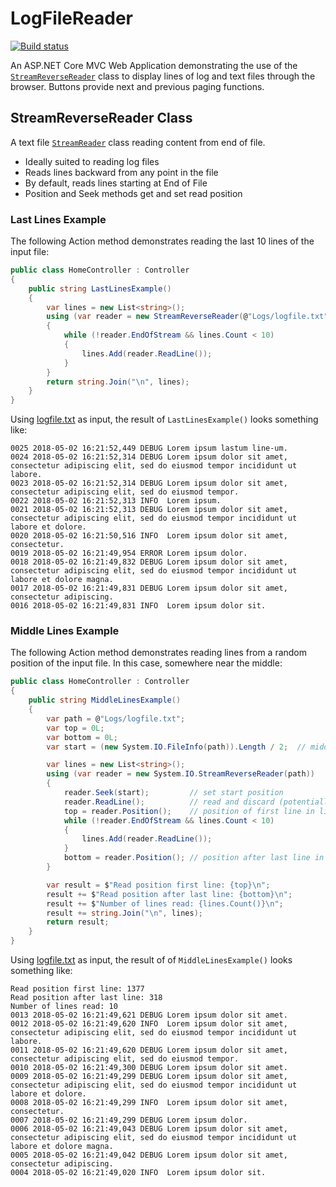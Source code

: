 # LogFileReader
[![Build status](https://ci.appveyor.com/api/projects/status/8rkfcmx5txm86ygx?svg=true)](https://ci.appveyor.com/project/peterschlosser/castle-pagereader)

An ASP.NET Core MVC Web Application demonstrating the use of the [`StreamReverseReader`](/peterschlosser/Castle.PageReader/src/Castle.PageReader/Data/StreamReverseReader.cs) class to display lines of log and text files through the browser.  Buttons provide next and previous paging functions.

## StreamReverseReader Class
  A text file [`StreamReader`](https://docs.microsoft.com/en-us/dotnet/api/system.io.streamreader?view=netcore-2.1) class reading content from end of file.
  
  * Ideally suited to reading log files
  * Reads lines backward from any point in the file
  * By default, reads lines starting at End of File
  * Position and Seek methods get and set read position

### Last Lines Example
The following Action method demonstrates reading the last 10 lines of the input file:
```cs
public class HomeController : Controller
{
    public string LastLinesExample()
    {
        var lines = new List<string>();
        using (var reader = new StreamReverseReader(@"Logs/logfile.txt"))
        {
            while (!reader.EndOfStream && lines.Count < 10)
            {
                lines.Add(reader.ReadLine());
            }
        }
        return string.Join("\n", lines);
    }
}
```
Using [logfile.txt](/peterschlosser/Castle.PageReader/sample/LogFileReader/Logs/logfile.txt) as input, the result of `LastLinesExample()` looks something like:
```
0025 2018-05-02 16:21:52,449 DEBUG Lorem ipsum lastum line-um.
0024 2018-05-02 16:21:52,314 DEBUG Lorem ipsum dolor sit amet, consectetur adipiscing elit, sed do eiusmod tempor incididunt ut labore.
0023 2018-05-02 16:21:52,314 DEBUG Lorem ipsum dolor sit amet, consectetur adipiscing elit, sed do eiusmod tempor.
0022 2018-05-02 16:21:52,313 INFO  Lorem ipsum.
0021 2018-05-02 16:21:52,313 DEBUG Lorem ipsum dolor sit amet, consectetur adipiscing elit, sed do eiusmod tempor incididunt ut labore et dolore.
0020 2018-05-02 16:21:50,516 INFO  Lorem ipsum dolor sit amet, consectetur.
0019 2018-05-02 16:21:49,954 ERROR Lorem ipsum dolor.
0018 2018-05-02 16:21:49,832 DEBUG Lorem ipsum dolor sit amet, consectetur adipiscing elit, sed do eiusmod tempor incididunt ut labore et dolore magna.
0017 2018-05-02 16:21:49,831 DEBUG Lorem ipsum dolor sit amet, consectetur adipiscing.
0016 2018-05-02 16:21:49,831 INFO  Lorem ipsum dolor sit.
```

### Middle Lines Example
The following Action method demonstrates reading lines from a random position of the input file.  In this case, somewhere near the middle:
```cs
public class HomeController : Controller
{
    public string MiddleLinesExample()
    {
        var path = @"Logs/logfile.txt";
        var top = 0L;
        var bottom = 0L;
        var start = (new System.IO.FileInfo(path)).Length / 2;  // middle of file

        var lines = new List<string>();
        using (var reader = new System.IO.StreamReverseReader(path))
        {
            reader.Seek(start);         // set start position
            reader.ReadLine();          // read and discard (potentially) partial line
            top = reader.Position();    // position of first line in list
            while (!reader.EndOfStream && lines.Count < 10)
            {
                lines.Add(reader.ReadLine());
            }
            bottom = reader.Position(); // position after last line in last
        }

        var result = $"Read position first line: {top}\n";
        result += $"Read position after last line: {bottom}\n";
        result += $"Number of lines read: {lines.Count()}\n";
        result += string.Join("\n", lines);
        return result;
    }
}
```

Using [logfile.txt](/peterschlosser/Castle.PageReader/sample/LogFileReader/Logs/logfile.txt) as input, the result of of `MiddleLinesExample()` looks something like:
```
Read position first line: 1377
Read position after last line: 318
Number of lines read: 10
0013 2018-05-02 16:21:49,621 DEBUG Lorem ipsum dolor sit amet.
0012 2018-05-02 16:21:49,620 INFO  Lorem ipsum dolor sit amet, consectetur adipiscing elit, sed do eiusmod tempor incididunt ut labore.
0011 2018-05-02 16:21:49,620 DEBUG Lorem ipsum dolor sit amet, consectetur adipiscing elit, sed do eiusmod tempor.
0010 2018-05-02 16:21:49,300 DEBUG Lorem ipsum dolor sit amet.
0009 2018-05-02 16:21:49,299 DEBUG Lorem ipsum dolor sit amet, consectetur adipiscing elit, sed do eiusmod tempor incididunt ut labore et dolore.
0008 2018-05-02 16:21:49,299 INFO  Lorem ipsum dolor sit amet, consectetur.
0007 2018-05-02 16:21:49,299 DEBUG Lorem ipsum dolor.
0006 2018-05-02 16:21:49,043 DEBUG Lorem ipsum dolor sit amet, consectetur adipiscing elit, sed do eiusmod tempor incididunt ut labore et dolore magna.
0005 2018-05-02 16:21:49,042 DEBUG Lorem ipsum dolor sit amet, consectetur adipiscing.
0004 2018-05-02 16:21:49,020 INFO  Lorem ipsum dolor sit.
```

